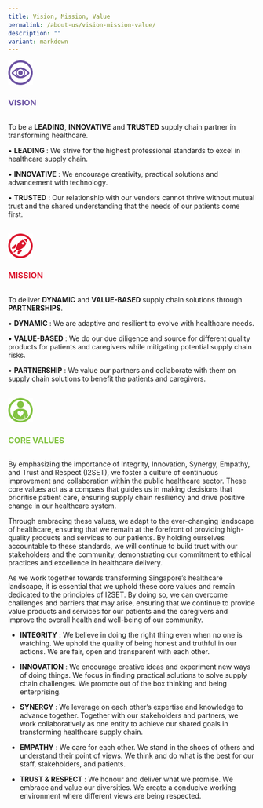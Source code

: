 ```yaml
---
title: Vision, Mission, Value
permalink: /about-us/vision-mission-value/
description: ""
variant: markdown
---
```

<div class="row">
	<div style="width: 60px" class="column">
		<img style="width:50px" alt="" src="/images/alps_healthcare_icon_vision_640x640.png">
	</div>
	<div class="column">
		<h3 style="color: #6C53A3">VISION</h3>
	</div>
</div>



To be a **LEADING**, **INNOVATIVE** and **TRUSTED** supply chain partner in transforming healthcare.

•	**LEADING** : We strive for the highest professional standards to excel in healthcare supply chain.

•	**INNOVATIVE** : We encourage creativity, practical solutions and advancement with technology.

•	**TRUSTED** : Our relationship with our vendors cannot thrive without mutual trust and the shared understanding that the needs of our patients come first.


<br>
<div class="row">
	<div style="width: 60px" class="column">
		<img style="width:50px" alt="" src="/images/alps_healthcare_icon_mission_640x640.png">
	</div>
	<div class="column">
		<h3 style="color: #DC1931">MISSION</h3>
	</div>
</div>

	
	
To deliver **DYNAMIC** and **VALUE-BASED** supply chain solutions through **PARTNERSHIPS**.

•	**DYNAMIC** : We are adaptive and resilient to evolve with healthcare needs.

•	**VALUE-BASED** : We do our due diligence and source for different quality products for patients and caregivers while mitigating potential supply chain risks.

•	**PARTNERSHIP** : We value our partners and collaborate with them on supply chain solutions to benefit the patients and caregivers.


<br>
<div class="row">
	<div style="width: 60px" class="column">
		<img style="width:50px" alt="" src="/images/alps_healthcare_icon_values_640x640.png">
	</div>
	<div class="column">
		<h3 style="color: #82C341">CORE VALUES</h3>
	</div>
</div>



By emphasizing the importance of Integrity, Innovation, Synergy, Empathy, and Trust and Respect (I2SET), we foster a culture of continuous improvement and collaboration within the public healthcare sector. These core values act as a compass that guides us in making decisions that prioritise patient care, ensuring supply chain resiliency and drive positive change in our healthcare system.

Through embracing these values, we adapt to the ever-changing landscape of healthcare, ensuring that we remain at the forefront of providing high-quality products and services to our patients. By holding ourselves accountable to these standards, we will continue to build trust with our stakeholders and the community, demonstrating our commitment to ethical practices and excellence in healthcare delivery.

As we work together towards transforming Singapore’s healthcare landscape, it is essential that we uphold these core values and remain dedicated to the principles of I2SET. By doing so, we can overcome challenges and barriers that may arise, ensuring that we continue to provide value products and services for our patients and the caregivers and improve the overall health and well-being of our community.


*	**INTEGRITY** : We believe in doing the right thing even when no one is watching. We uphold the quality of being honest and truthful in our actions. We are fair, open and transparent with each other.

*	**INNOVATION** : We encourage creative ideas and experiment new ways of doing things. We focus in finding practical solutions to solve supply chain challenges. We promote out of the box thinking and being enterprising.

*	**SYNERGY** : We leverage on each other’s expertise and knowledge to advance together. Together with our stakeholders and partners, we work collaboratively as one entity to achieve our shared goals in transforming healthcare supply chain.

*	**EMPATHY** : We care for each other. We stand in the shoes of others and understand their point of views. We think and do what is the best for our staff, stakeholders, and patients.

*	**TRUST &amp; RESPECT** : We honour and deliver what we promise. We embrace and value our diversities. We create a conducive working environment where different views are being respected.